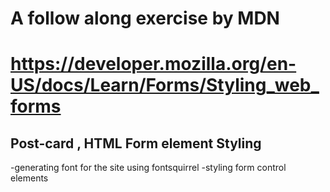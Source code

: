 # A follow along exercise by MDN
# https://developer.mozilla.org/en-US/docs/Learn/Forms/Styling_web_forms
## Post-card , HTML Form element Styling

-generating font for the site using fontsquirrel
-styling form control elements